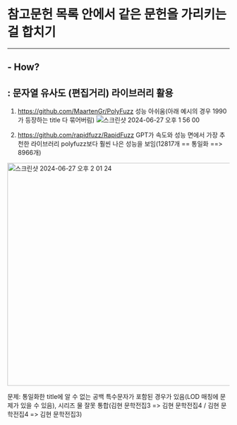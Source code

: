 # 참고문헌 목록 안에서 같은 문헌을 가리키는 걸 합치기
---
## - How?
: 문자열 유사도 (편집거리) 라이브러리 활용
---
1. https://github.com/MaartenGr/PolyFuzz
성능 아쉬움(아래 예시의 경우 1990가 등장하는 title 다 묶어버림)
![스크린샷 2024-06-27 오후 1 56 00](https://github.com/WooYoungSeok/Reference-Auto-Detection/assets/138356414/9b6a1e96-6dc1-4af9-b7cb-bddea92891f6)

2. https://github.com/rapidfuzz/RapidFuzz
GPT가 속도와 성능 면에서 가장 추천한 라이브러리
polyfuzz보다 훨씬 나은 성능을 보임(12817개 ==  통일화  ==> 8966개)
<img width="506" alt="스크린샷 2024-06-27 오후 2 01 24" src="https://github.com/WooYoungSeok/Reference-Auto-Detection/assets/138356414/ac4eacc7-7d46-41ec-845d-20aa90c03221">

문제: 통일화한 title에 알 수 없는 공백 특수문자가 포함된 경우가 있음(LOD 매칭에 문제가 있을 수 있음), 시리즈 물 잘못 통합(김현 문학전집3 => 김현 문학전집4 / 김현 문학전집4 => 김현 문학전집3)
